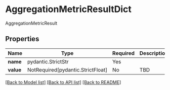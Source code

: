 # AggregationMetricResultDict

AggregationMetricResult

## Properties
| Name | Type | Required | Description |
| ------------ | ------------- | ------------- | ------------- |
**name** | pydantic.StrictStr | Yes |  |
**value** | NotRequired[pydantic.StrictFloat] | No | TBD |


[[Back to Model list]](../../../../README.md#models-v1-link) [[Back to API list]](../../../../README.md#apis-v1-link) [[Back to README]](../../../../README.md)
